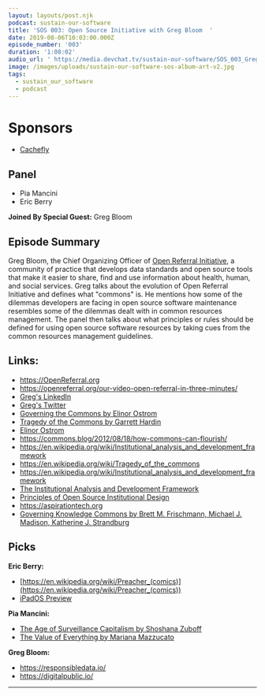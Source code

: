 ```yaml
---
layout: layouts/post.njk
podcast: sustain-our-software
title: 'SOS 003: Open Source Initiative with Greg Bloom  '
date: 2019-08-06T10:03:00.000Z
episode_number: '003'
duration: '1:08:02'
audio_url: ' https://media.devchat.tv/sustain-our-software/SOS_003_Greg_Bloom.mp3'
image: /images/uploads/sustain-our-software-sos-album-art-v2.jpg
tags:
  - sustain_our_software
  - podcast
---
```

# Sponsors

* [Cachefly](https://www.cachefly.com/)

## Panel

* Pia Mancini
* Eric Berry

**Joined By Special Guest:** Greg Bloom

## Episode Summary

Greg Bloom, the Chief Organizing Officer of [Open Referral Initiative](https://openreferral.org), a community of practice that develops data standards and open source tools that make it easier to share, find and use information about health, human, and social services. Greg talks about the evolution of Open Referral Initiative  and defines what "commons" is. He mentions how some of the dilemmas developers are facing in open source software maintenance resembles some of the dilemmas dealt with in common resources management. The panel then talks about what principles or rules should be defined for using open source software resources by taking cues from the common resources management guidelines.

## Links:

* <https://OpenReferral.org>
* [https://openreferral.org/our-video-open-referral-in-three-minutes/ ](https://openreferral.org/our-video-open-referral-in-three-minutes/)
* [Greg's LinkedIn](https://www.linkedin.com/in/gregbloom/)
* [Greg's Twitter](https://twitter.com/greggish)
* [Governing the Commons by Elinor Ostrom](https://www.amazon.com/Governing-Commons-Evolution-Institutions-Collective/dp/0521405998)
* [Tragedy of the Commons by Garrett Hardin](https://en.wikipedia.org/wiki/Tragedy_of_the_commons)
* [Elinor Ostrom](https://en.wikipedia.org/wiki/Elinor_Ostrom)
* <https://commons.blog/2012/08/18/how-commons-can-flourish/>
* <https://en.wikipedia.org/wiki/Institutional_analysis_and_development_framework>
* <https://en.wikipedia.org/wiki/Tragedy_of_the_commons>
* <https://en.wikipedia.org/wiki/Institutional_analysis_and_development_framework>
* [The Institutional Analysis and Development Framework](https://ocsdnet.org/about-ocsdnet/about-ocs/iad-framework/)
* [Principles of Open Source Institutional Design](https://discourse.sustainoss.org/t/principles-of-open-source-institutional-design/62)
* <https://aspirationtech.org>
* [Governing Knowledge Commons by  Brett M. Frischmann, Michael J. Madison, Katherine J. Strandburg ](https://www.amazon.com/Governing-Knowledge-Commons-Brett-Frischmann/dp/0190225823)

## Picks

**Eric Berry:**

* [https://en.wikipedia.org/wiki/Preacher_(comics)](https://en.wikipedia.org/wiki/Preacher_(comics))
* [iPadOS Preview](https://www.apple.com/ipados/ipados-preview/)

**Pia Mancini:**

* [The Age of Surveillance Capitalism by Shoshana Zuboff ](https://www.amazon.com/Age-Surveillance-Capitalism-Future-Frontier/dp/1610395697)
* [The Value of Everything by Mariana Mazzucato](https://www.amazon.com/Value-Everything-Making-Taking-Economy/dp/161039674X/ref=sr_1_1?crid=239S60ARO3RHF&keywords=the+value+of+everything&qid=1561737100&s=books&sprefix=the+value+of+ever%2Cstripbooks%2C173&sr=1-1)

**Greg Bloom:**

* <https://responsibledata.io/>
* <https://digitalpublic.io/>

- - -
